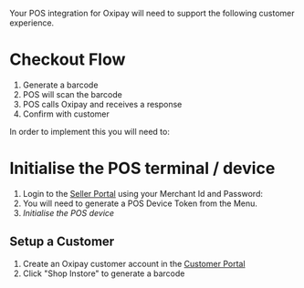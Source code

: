 Your POS integration for Oxipay will need to support the following customer experience.

# Checkout Flow
1. Generate a barcode
2. POS will scan the barcode
3. POS calls Oxipay and receives a response
4. Confirm with customer


In order to implement this you will need to: 

# Initialise the POS terminal / device

1. Login to the [Seller Portal](https://uatportals.oxipay.com.au/merchantarea#/login) using your Merchant Id and Password: 
2. You will need to generate a POS Device Token from the Menu.
3. *Initialise the POS device*
   

## Setup a Customer

1. Create an Oxipay customer account in the [Customer Portal](https://uatportals.oxipay.com.au/customerarea#/login)
2. Click "Shop Instore" to generate a barcode




